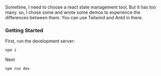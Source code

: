 
Sometime, I need to choose a react state management tool, But it has too many.
so, I chose some and wrote some demos to experience the differences between them.
You can use Tailwind and Antd in there.

### Getting Started

First, run the development server:

```bash
npm i
```

Next
```bash
npm run dev
```
